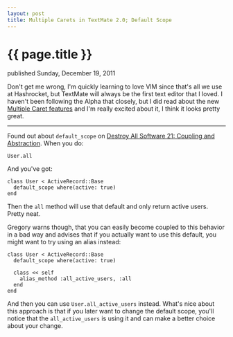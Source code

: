 ```yaml
---
layout: post
title: Multiple Carets in TextMate 2.0; Default Scope
---
```


{{ page.title }}
================

<p id="articleDate">published Sunday, December 19, 2011</p>

Don't get me wrong, I'm quickly learning to love VIM since that's all we use at Hashrocket, but TextMate will always be the first text editor that I loved. I haven't been following the Alpha that closely, but I did read about the new [Multiple Caret features](http://blog.macromates.com/2011/multiple-carets/) and I'm really excited about it, I think it looks pretty great.

---

Found out about `default_scope` on [Destroy All Software 21: Coupling and Abstraction](https://www.destroyallsoftware.com/screencasts/catalog/coupling-and-abstraction). When you do:

	User.all

And you've got:

	class User < ActiveRecord::Base
	  default_scope where(active: true)
	end

Then the `all` method will use that default and only return active users. Pretty neat.

Gregory warns though, that you can easily become coupled to this behavior in a bad way and advises that if you actually want to use this default, you might want to try using an alias instead:

	class User < ActiveRecord::Base
	  default_scope where(active: true)
	
	  class << self
	    alias_method :all_active_users, :all
	  end
	end

And then you can use `User.all_active_users` instead. What's nice about this approach is that if you later want to change the default scope, you'll notice that the `all_active_users` is using it and can make a better choice about your change.